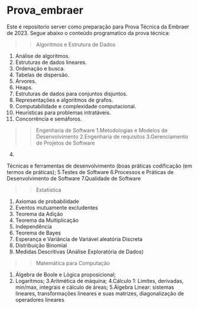 # Prova_embraer
Este é repositorio server como preparação para Prova Técnica da Embraer de 2023. 
Segue abaixo o conteúdo programatico da prova técnica:

>> Algoritmos e Estrutura de Dados
1. Análise de algoritmos.
2. Estruturas de dados lineares.
3. Ordenação e busca.
4. Tabelas de dispersão.
5. Árvores.
6. Heaps.
7. Estruturas de dados para conjuntos disjuntos.
8. Representações e algoritmos de grafos.
9. Computabilidade e complexidade computacional.
10. Heurísticas para problemas intratáveis.
11. Concorrência e semáforos.

>> Engenharia de Software
1.Metodologias e Modelos de Desenvolvimento
2.Engenharia de requisitos
3.Gerenciamento de Projetos de Software
4.
Técnicas e ferramentas de desenvolvimento (boas práticas codificação (em termos de
práticas);
5.Testes de Software
6.Processos e Práticas de Desenvolvimento de Software
7.Qualidade de Software

>> Estatística
1. Axiomas de probabilidade
2. Eventos mutuamente excludentes
2. Teorema da Adição
3. Teorema da Multiplicação
4. Independência
5. Teorema de Bayes
6. Esperança e Variância de Variável aleatória Discreta
7. Distribuição Binomial
8. Medidas Descritivas (Análise Exploratória de Dados)

>> Matemática para Computação
1. Álgebra de Boole e Lógica proposicional;
2. Logaritmos;
3.Aritmética de máquina;
4.Cálculo 1: Limites, derivadas, min/max, integrais e cálculo de áreas;
5.Álgebra Linear: sistemas lineares, transformações lineares e suas matrizes, diagonalização de
operadores lineares
